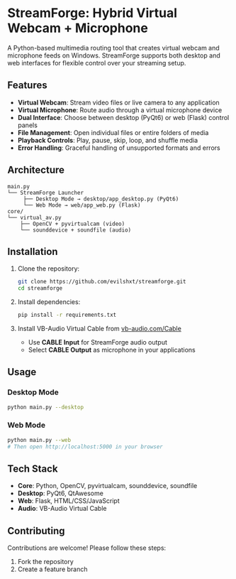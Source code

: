 # StreamForge: Hybrid Virtual Webcam + Microphone

A Python-based multimedia routing tool that creates virtual webcam and microphone feeds on Windows. StreamForge supports both desktop and web interfaces for flexible control over your streaming setup.

## Features

- **Virtual Webcam**: Stream video files or live camera to any application
- **Virtual Microphone**: Route audio through a virtual microphone device
- **Dual Interface**: Choose between desktop (PyQt6) or web (Flask) control panels
- **File Management**: Open individual files or entire folders of media
- **Playback Controls**: Play, pause, skip, loop, and shuffle media
- **Error Handling**: Graceful handling of unsupported formats and errors

## Architecture

```
main.py
└── StreamForge Launcher
     ├── Desktop Mode → desktop/app_desktop.py (PyQt6)
     └── Web Mode → web/app_web.py (Flask)
core/
└── virtual_av.py
    ├── OpenCV + pyvirtualcam (video)
    └── sounddevice + soundfile (audio)
```

## Installation

1. Clone the repository:
   ```bash
   git clone https://github.com/evilshxt/streamforge.git
   cd streamforge
   ```

2. Install dependencies:
   ```bash
   pip install -r requirements.txt
   ```

3. Install VB-Audio Virtual Cable from [vb-audio.com/Cable](https://vb-audio.com/Cable/)
   - Use **CABLE Input** for StreamForge audio output
   - Select **CABLE Output** as microphone in your applications

## Usage

### Desktop Mode
```bash
python main.py --desktop
```

### Web Mode
```bash
python main.py --web
# Then open http://localhost:5000 in your browser
```

## Tech Stack

- **Core**: Python, OpenCV, pyvirtualcam, sounddevice, soundfile
- **Desktop**: PyQt6, QtAwesome
- **Web**: Flask, HTML/CSS/JavaScript
- **Audio**: VB-Audio Virtual Cable

## Contributing

Contributions are welcome! Please follow these steps:
1. Fork the repository
2. Create a feature branch
